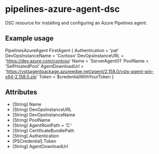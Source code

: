 # pipelines-azure-agent-dsc

DSC resource for installing and configuring an Azure Pipelines agent.

## Example usage

PipelinesAzureAgent FirstAgent
{
    Authentication = 'pat'
    DevOpsInstanceName = 'Contoso'
    DevOpsInstanceURL = 'https://dev.azure.com/contoso'
    Name = 'ServerAgent01'
    PoolName = 'SelfHostedPool'
    AgentDownloadUrl = 'https://vstsagentpackage.azureedge.net/agent/2.158.0/vsts-agent-win-x64-2.158.0.zip'
    Token = $credentialWithYourToken
}

## Attributes

* [String] Name
* [String] DevOpsInstanceURL
* [String] DevOpsInstanceName
* [String] PoolName
* [String] AgentRootPath = 'C:\'
* [String] CertificateBundlePath
* [String] Authentication
* [PSCredential] Token
* [String] AgentDownloadUrl
